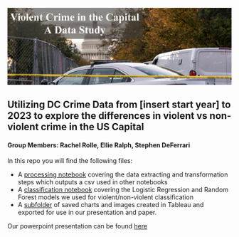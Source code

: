 ![Cover photo of police car and US capital](https://github.com/rchlrolle/big_data_project/blob/main/images/cover_photo.png)
## Utilizing DC Crime Data from [insert start year] to 2023 to explore the differences in violent vs non-violent crime in the US Capital
#### Group Members: Rachel Rolle, Ellie Ralph, Stephen DeFerrari

In this repo you will find the following files:
- A [processing notebook](https://github.com/rchlrolle/big_data_project/blob/main/Crime_Data_Processor.Rmd) covering the data extracting and transformation steps which outputs a csv used in other notebooks
- A [classification notebook](https://github.com/rchlrolle/big_data_project/blob/main/DC_Crime_Classification_Notebook.Rmd) covering the Logistic Regression and Random Forest models we used for violent/non-violent classification
- A [subfolder](https://github.com/rchlrolle/big_data_project/tree/main/images) of saved charts and images created in Tableau and exported for use in our presentation and paper.



Our powerpoint presentation can be found [here](https://american0-my.sharepoint.com/:p:/g/personal/er7238a_american_edu/EcMW4Y-J5a9HufoKyPrbC3cBVGVI40pTcD0MaBIpy4LS2w?rtime=tIFjEyAS3Eg)
